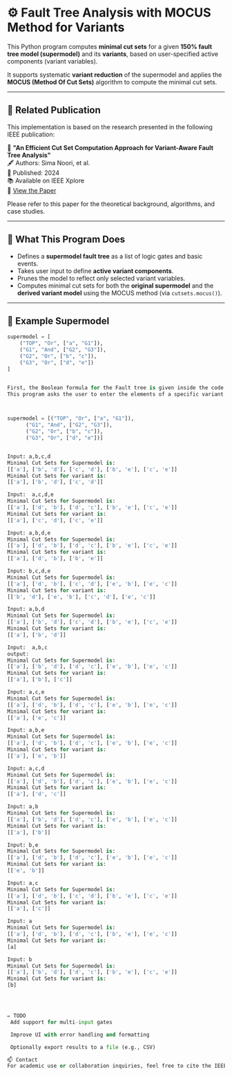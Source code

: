 # ⚙️ Fault Tree Analysis with MOCUS Method for Variants

This Python program computes **minimal cut sets** for a given **150% fault tree model (supermodel)** and its **variants**, based on user-specified active components (variant variables).

It supports systematic **variant reduction** of the supermodel and applies the **MOCUS (Method Of Cut Sets)** algorithm to compute the minimal cut sets.

---

## 📄 Related Publication

This implementation is based on the research presented in the following IEEE publication:

📘 **"An Efficient Cut Set Computation Approach for Variant-Aware Fault Tree Analysis"**  
🖋️ Authors: Sima Noori, et al.  
📅 Published: 2024  
📚 Available on IEEE Xplore  
🔗 [View the Paper](https://ieeexplore.ieee.org/abstract/document/10381472)

Please refer to this paper for the theoretical background, algorithms, and case studies.

---

## 🧠 What This Program Does

- Defines a **supermodel fault tree** as a list of logic gates and basic events.
- Takes user input to define **active variant components**.
- Prunes the model to reflect only selected variant variables.
- Computes minimal cut sets for both the **original supermodel** and the **derived variant model** using the MOCUS method (via `cutsets.mocus()`).

---



## 🧪 Example Supermodel

```python
supermodel = [
    ("TOP", "Or", ["a", "G1"]),
    ("G1", "And", ["G2", "G3"]),
    ("G2", "Or", ["b", "c"]),
    ("G3", "Or", ["d", "e"])
]


First, the Boolean formula for the Fault tree is given inside the code.
This program asks the user to enter the elements of a specific variant and it calculates minimal cut sets for that specific variant 



supermodel = [("TOP", "Or", ["a", "G1"]),
      ("G1", "And", ["G2", "G3"]),
      ("G2", "Or", ["b", "c"]),
      ("G3", "Or", ["d", "e"])]


Input: a,b,c,d
Minimal Cut Sets for Supermodel is:
[['a'], ['b', 'd'], ['c', 'd'], ['b', 'e'], ['c', 'e']]
Minimal Cut Sets for variant is:
[['a'], ['b', 'd'], ['c', 'd']]

Input:  a,c,d,e
Minimal Cut Sets for Supermodel is:
[['a'], ['d', 'b'], ['d', 'c'], ['b', 'e'], ['c', 'e']]
Minimal Cut Sets for variant is:
[['a'], ['c', 'd'], ['c', 'e']]

Input: a,b,d,e
Minimal Cut Sets for Supermodel is:
[['a'], ['d', 'b'], ['d', 'c'], ['b', 'e'], ['c', 'e']]
Minimal Cut Sets for variant is:
[['a'], ['d', 'b'], ['b', 'e']]

Input: b,c,d,e
Minimal Cut Sets for Supermodel is:
[['a'], ['d', 'b'], ['c', 'd'], ['e', 'b'], ['e', 'c']]
Minimal Cut Sets for variant is:
[['b', 'd'], ['e', 'b'], ['c', 'd'], ['e', 'c']]

Input: a,b,d
Minimal Cut Sets for Supermodel is:
[['a'], ['b', 'd'], ['c', 'd'], ['b', 'e'], ['c', 'e']]
Minimal Cut Sets for variant is:
[['a'], ['b', 'd']]

Input:  a,b,c
output: 
Minimal Cut Sets for Supermodel is:
[['a'], ['b', 'd'], ['d', 'c'], ['e', 'b'], ['e', 'c']]
Minimal Cut Sets for variant is:
[['a'], ['b'], ['c']]

Input: a,c,e
Minimal Cut Sets for Supermodel is:
[['a'], ['d', 'b'], ['d', 'c'], ['e', 'b'], ['e', 'c']]
Minimal Cut Sets for variant is:
[['a'], ['e', 'c']]

Input: a,b,e
Minimal Cut Sets for Supermodel is:
[['a'], ['d', 'b'], ['d', 'c'], ['e', 'b'], ['e', 'c']]
Minimal Cut Sets for variant is:
[['a'], ['e', 'b']]

Input: a,c,d
Minimal Cut Sets for Supermodel is:
[['a'], ['d', 'b'], ['d', 'c'], ['e', 'b'], ['e', 'c']]
Minimal Cut Sets for variant is:
[['a'], ['d', 'c']]

Input: a,b
Minimal Cut Sets for Supermodel is:
[['a'], ['b', 'd'], ['d', 'c'], ['e', 'b'], ['e', 'c']]
Minimal Cut Sets for variant is:
[['a'], ['b']]

Input: b,e
Minimal Cut Sets for Supermodel is:
[['a'], ['d', 'b'], ['d', 'c'], ['e', 'b'], ['e', 'c']]
Minimal Cut Sets for variant is:
[['e', 'b']]

Input: a,c
Minimal Cut Sets for Supermodel is:
[['a'], ['d', 'b'], ['c', 'd'], ['b', 'e'], ['c', 'e']]
Minimal Cut Sets for variant is:
[['a'], ['c']]

Input: a
Minimal Cut Sets for Supermodel is:
[['a'], ['d', 'b'], ['d', 'c'], ['b', 'e'], ['e', 'c']]
Minimal Cut Sets for variant is: 
[a]

Input: b
Minimal Cut Sets for Supermodel is:
[['a'], ['b', 'd'], ['d', 'c'], ['b', 'e'], ['c', 'e']]
Minimal Cut Sets for variant is: 
[b]




✏️ TODO
 Add support for multi-input gates

 Improve UI with error handling and formatting

 Optionally export results to a file (e.g., CSV)

📫 Contact
For academic use or collaboration inquiries, feel free to cite the IEEE paper or contact the authors through the IEEE Xplore page.

